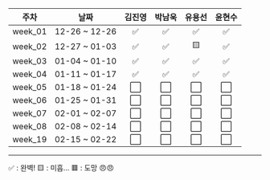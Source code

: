 |   주차    |      날짜     |  김진영  |   박남욱   |   유용선   |    윤현수    |
|:-------:|:--------------:|:-------:|:----------:|:----------:|:------------:|
| week_01 | 12-26 ~ 12-26 |    ✅    |     ✅    |    ✅     |     ✅     |
| week_02 | 12-27 ~ 01-03 |    ✅    |     ✅    |    🟨     |     ✅     |
| week_03 | 01-04 ~ 01-10 |    ✅    |     ✅    |    ✅     |     ✅     |
| week_04 | 01-11 ~ 01-17 |    ✅    |     ✅    |    ✅     |     ✅     |
| week_05 | 01-18 ~ 01-24 |    ⬜    |     ⬜    |    ⬜     |     ⬜     |
| week_06 | 01-25 ~ 01-31 |    ⬜    |     ⬜    |    ⬜     |     ⬜     |
| week_07 | 02-01 ~ 02-07 |    ⬜    |     ⬜    |    ⬜     |     ⬜     |
| week_08 | 02-08 ~ 02-14 |    ⬜    |     ⬜    |    ⬜     |     ⬜     |
| week_19 | 02-15 ~ 02-22 |    ⬜    |     ⬜    |    ⬜     |     ⬜     | 

--------------------------------------------------------------------------------
✅ : 완벽!
🟨 : 미흡...
🟥 : 도망 😠😠
